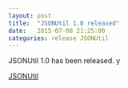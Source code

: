 ```yaml
---
layout: post
title:  "JSONUtil 1.0 released"
date:   2015-07-08 21:25:00
categories: release JSONUtil
---
```

JSONUtil 1.0 has been released. y

<a href="http://kopitubruk.org/JSONUtil">JSONUtil</a>
